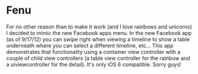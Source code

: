 Fenu
====

For no other reason than to make it work (and I love rainbows and unicorns) I decided to mimic the new Facebook apps menu.  In the new Facebook app (as of 9/17/12) you can swipe right when viewing a timeline to show a table underneath where you can select a different timeline, etc...  This app demonstrates that functionality using a container view controller with a couple of child view controllers (a table view controller for the rainbow and a uiviewcontroller for the detail).  It's only iOS 6 compatible.  Sorry guys!